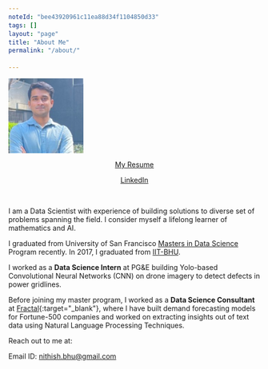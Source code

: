```yaml
---
noteId: "bee43920961c11ea88d34f1104850d33"
tags: []
layout: "page"
title: "About Me"
permalink: "/about/"

---
```


 <img align='center' src="../images/my_pic.jpeg" width="150" />

<p>
</p>
<p align='center'><a href="https://drive.google.com/file/d/12yIrgnMhRuuIbvZXG9f79jW3cdIvm3W-/view?usp=sharing" class="btn btn-dark" target="_blank">My Resume</a></p>

<p align='center'><a href="https://www.linkedin.com/in/nithish08" class="btn btn-dark" target="_blank">LinkedIn</a></p>

<p>
<br>
</p>
I am a Data Scientist with experience of building solutions to diverse set of problems spanning the field. I consider myself a lifelong learner of mathematics and AI.

I graduated from University of San Francisco [Masters in Data Science](https://www.usfca.edu/arts-sciences/graduate-programs/data-science) Program recently. In 2017, I graduated from [IIT-BHU](https://www.iitbhu.ac.in/).

I worked as a **Data Science Intern** at PG&E building Yolo-based Convolutional Neural Networks (CNN) on drone imagery to detect defects in power gridlines.

Before joining my master program, I worked as a **Data Science Consultant** at [Fractal](https://fractal.ai/){:target="_blank"}, where I have built demand forecasting models for Fortune-500 companies and worked on extracting insights out of text data using Natural Language Processing Techniques.


Reach out to me at: 

Email ID: [nithish.bhu@gmail.com](mailto:nithish.bhu@gmail.com)

